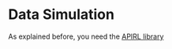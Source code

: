 # Data Simulation

As explained before, you need the [APIRL library](http://svn.code.sf.net/p/apirl/code/)

